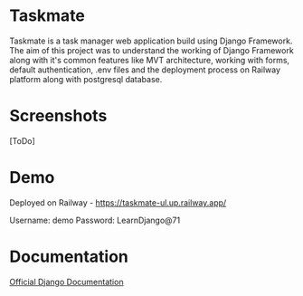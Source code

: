 # Taskmate

Taskmate is a task manager web application build using Django Framework. The aim of this project was to understand the working of Django Framework along with it's common features like MVT architecture, working with forms, default authentication, .env files and the deployment process on Railway platform along with postgresql database.

# Screenshots
[ToDo]

# Demo

Deployed on Railway - https://taskmate-ul.up.railway.app/

Username: demo
Password: LearnDjango@71

# Documentation
[Official Django Documentation](https://docs.djangoproject.com/)